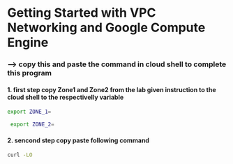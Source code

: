 # Getting Started with VPC Networking and Google Compute Engine

### --> copy this and paste the command in cloud shell to complete this program 

 ####  1.  first step copy Zone1 and Zone2 from the lab given instruction to the cloud shell to the respectivelly variable

 ```bash
 export ZONE_1=
 ```
```bash
 export ZONE_2=
```
####   2. sencond step copy paste following command 

```bash
curl -LO 
```
